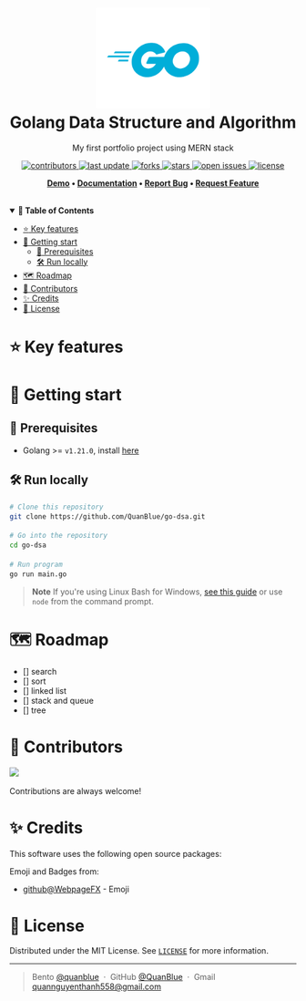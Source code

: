 <h1 align="center">
  <img src="./assets/golang-logo.png" alt="icon" width="200"></img>
  <br>
  <b>Golang Data Structure and Algorithm</b>
</h1>

<p align="center">My first portfolio project using MERN stack</p>

<!-- Badges -->
<p align="center">
  <a href="https://github.com/QuanBlue/go-dsa/graphs/contributors">
    <img src="https://img.shields.io/github/contributors/QuanBlue/go-dsa" alt="contributors" />
  </a>
  <a href="">
    <img src="https://img.shields.io/github/last-commit/QuanBlue/go-dsa" alt="last update" />
  </a>
  <a href="https://github.com/QuanBlue/go-dsa/network/members">
    <img src="https://img.shields.io/github/forks/QuanBlue/go-dsa" alt="forks" />
  </a>
  <a href="https://github.com/QuanBlue/go-dsa/stargazers">
    <img src="https://img.shields.io/github/stars/QuanBlue/go-dsa" alt="stars" />
  </a>
  <a href="https://github.com/QuanBlue/go-dsa/issues/">
    <img src="https://img.shields.io/github/issues/QuanBlue/go-dsa" alt="open issues" />
  </a>
  <a href="https://github.com/QuanBlue/go-dsa/blob/main/LICENSE">
    <img src="https://img.shields.io/github/license/QuanBlue/go-dsa.svg" alt="license" />
  </a>
</p>

<p align="center">
  <b>
      <a href="#demo">Demo</a> •
      <a href="https://github.com/QuanBlue/go-dsa">Documentation</a> •
      <a href="https://github.com/QuanBlue/go-dsa/issues/">Report Bug</a> •
      <a href="https://github.com/QuanBlue/go-dsa/issues/">Request Feature</a>
  </b>
</p>

<br/>

<details open>
<summary><b>📖 Table of Contents</b></summary>

- [:star: Key features](#star-key-features)
- [:toolbox: Getting start](#toolbox-getting-start)
  - [:pushpin: Prerequisites](#pushpin-prerequisites)
  - [:hammer_and_wrench: Run locally](#hammer_and_wrench-run-locally)
- [:world_map: Roadmap](#world_map-roadmap)
- [:busts_in_silhouette: Contributors](#busts_in_silhouette-contributors)
- [:sparkles: Credits](#sparkles-credits)
- [:scroll: License](#scroll-license)
</details>

# :star: Key features

# :toolbox: Getting start

## :pushpin: Prerequisites

- Golang >= `v1.21.0`, install [here](https://go.dev/doc/install)

## :hammer_and_wrench: Run locally

```bash
# Clone this repository
git clone https://github.com/QuanBlue/go-dsa.git

# Go into the repository
cd go-dsa

# Run program
go run main.go
```

> **Note**
> If you're using Linux Bash for Windows, [see this guide](https://www.howtogeek.com/261575/how-to-run-graphical-linux-desktop-applications-from-windows-10s-bash-shell/) or use `node` from the command prompt.

# :world_map: Roadmap

- [] search
- [] sort
- [] linked list
- [] stack and queue
- [] tree

# :busts_in_silhouette: Contributors

<a href="https://github.com/QuanBlue/mearn-portfolio/graphs/contributors">
  <img src="https://contrib.rocks/image?repo=QuanBlue/mearn-portfolio" />
</a>

Contributions are always welcome!

# :sparkles: Credits

This software uses the following open source packages:

Emoji and Badges from:

- [github@WebpageFX](https://github.com/WebpageFX/emoji-cheat-sheet.com) - Emoji

# :scroll: License

Distributed under the MIT License. See <a href="./LICENSE">`LICENSE`</a> for more information.

---

> Bento [@quanblue](https://bento.me/quanblue) &nbsp;&middot;&nbsp;
> GitHub [@QuanBlue](https://github.com/QuanBlue) &nbsp;&middot;&nbsp; Gmail quannguyenthanh558@gmail.com
